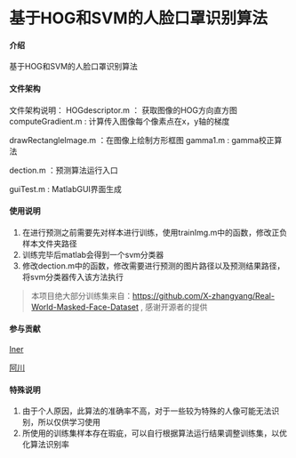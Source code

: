 # 基于HOG和SVM的人脸口罩识别算法

#### 介绍
基于HOG和SVM的人脸口罩识别算法

#### 文件架构
文件架构说明：
HOGdescriptor.m ： 获取图像的HOG方向直方图
computeGradient.m : 计算传入图像每个像素点在x，y轴的梯度

drawRectangleImage.m ：在图像上绘制方形框图
gamma1.m : gamma校正算法

dection.m ：预测算法运行入口

guiTest.m : MatlabGUI界面生成

#### 使用说明

1.  在进行预测之前需要先对样本进行训练，使用trainImg.m中的函数，修改正负样本文件夹路径
2.  训练完毕后matlab会得到一个svm分类器
3.  修改dection.m中的函数，修改需要进行预测的图片路径以及预测结果路径，将svm分类器传入该方法执行

> 本项目绝大部分训练集来自：https://github.com/X-zhangyang/Real-World-Masked-Face-Dataset , 感谢开源者的提供

#### 参与贡献

<a href="https://gitee.com/xiyeye/">Iner</a>

<a href="https://gitee.com/peng_guangchuan">阿川</a>


#### 特殊说明
1.  由于个人原因，此算法的准确率不高，对于一些较为特殊的人像可能无法识别，所以仅供学习使用
2.  所使用的训练集样本存在瑕疵，可以自行根据算法运行结果调整训练集，以优化算法识别率
